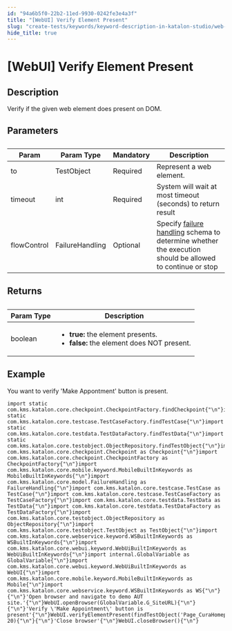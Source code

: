 ```yaml
---
id: "94a6b5f0-22b2-11ed-9930-0242fe3e4a3f"
title: "[WebUI] Verify Element Present"
slug: "create-tests/keywords/keyword-description-in-katalon-studio/web-ui-keywords/webui-verify-element-present"
hide_title: true
---
```


# <a id="id_0" class="anchor_top_offset"/><a id="ariaid-title1" class="anchor_top_offset"/>[WebUI] Verify Element Present


## <a id="id_0__id_1" class="anchor_top_offset"/>Description

              
<p xmlns="http://www.w3.org/1999/xhtml" className="p">Verify if the given web element does present on DOM.</p> 
      

## <a id="id_0__id_2" class="anchor_top_offset"/>Parameters

              
<table xmlns="http://www.w3.org/1999/xhtml" className="table anchor_top_offset" id="id_0__f9e2ed3a-d528-42ac-bfdd-7899430e4242"><caption /><thead className="thead"><tr className><th className="entry anchor_top_offset" id="id_0__f9e2ed3a-d528-42ac-bfdd-7899430e4242__entry__1">Param</th><th className="entry anchor_top_offset" id="id_0__f9e2ed3a-d528-42ac-bfdd-7899430e4242__entry__2">Param Type</th><th className="entry anchor_top_offset" id="id_0__f9e2ed3a-d528-42ac-bfdd-7899430e4242__entry__3">Mandatory</th><th className="entry anchor_top_offset" id="id_0__f9e2ed3a-d528-42ac-bfdd-7899430e4242__entry__4">Description</th></tr></thead><tbody className="tbody"><tr className><td className="entry" headers="id_0__f9e2ed3a-d528-42ac-bfdd-7899430e4242__entry__1 id_0__f9e2ed3a-d528-42ac-bfdd-7899430e4242__entry__2 id_0__f9e2ed3a-d528-42ac-bfdd-7899430e4242__entry__3 id_0__f9e2ed3a-d528-42ac-bfdd-7899430e4242__entry__4 ">to</td><td className="entry" headers="id_0__f9e2ed3a-d528-42ac-bfdd-7899430e4242__entry__1 id_0__f9e2ed3a-d528-42ac-bfdd-7899430e4242__entry__2 id_0__f9e2ed3a-d528-42ac-bfdd-7899430e4242__entry__3 id_0__f9e2ed3a-d528-42ac-bfdd-7899430e4242__entry__4 ">TestObject</td><td className="entry" headers="id_0__f9e2ed3a-d528-42ac-bfdd-7899430e4242__entry__1 id_0__f9e2ed3a-d528-42ac-bfdd-7899430e4242__entry__2 id_0__f9e2ed3a-d528-42ac-bfdd-7899430e4242__entry__3 id_0__f9e2ed3a-d528-42ac-bfdd-7899430e4242__entry__4 ">Required</td><td className="entry" headers="id_0__f9e2ed3a-d528-42ac-bfdd-7899430e4242__entry__1 id_0__f9e2ed3a-d528-42ac-bfdd-7899430e4242__entry__2 id_0__f9e2ed3a-d528-42ac-bfdd-7899430e4242__entry__3 id_0__f9e2ed3a-d528-42ac-bfdd-7899430e4242__entry__4 ">Represent a web element.</td></tr><tr className><td className="entry" headers="id_0__f9e2ed3a-d528-42ac-bfdd-7899430e4242__entry__1 id_0__f9e2ed3a-d528-42ac-bfdd-7899430e4242__entry__2 id_0__f9e2ed3a-d528-42ac-bfdd-7899430e4242__entry__3 id_0__f9e2ed3a-d528-42ac-bfdd-7899430e4242__entry__4 ">timeout</td><td className="entry" headers="id_0__f9e2ed3a-d528-42ac-bfdd-7899430e4242__entry__1 id_0__f9e2ed3a-d528-42ac-bfdd-7899430e4242__entry__2 id_0__f9e2ed3a-d528-42ac-bfdd-7899430e4242__entry__3 id_0__f9e2ed3a-d528-42ac-bfdd-7899430e4242__entry__4 ">int</td><td className="entry" headers="id_0__f9e2ed3a-d528-42ac-bfdd-7899430e4242__entry__1 id_0__f9e2ed3a-d528-42ac-bfdd-7899430e4242__entry__2 id_0__f9e2ed3a-d528-42ac-bfdd-7899430e4242__entry__3 id_0__f9e2ed3a-d528-42ac-bfdd-7899430e4242__entry__4 ">Required</td><td className="entry" headers="id_0__f9e2ed3a-d528-42ac-bfdd-7899430e4242__entry__1 id_0__f9e2ed3a-d528-42ac-bfdd-7899430e4242__entry__2 id_0__f9e2ed3a-d528-42ac-bfdd-7899430e4242__entry__3 id_0__f9e2ed3a-d528-42ac-bfdd-7899430e4242__entry__4 ">System will wait at most timeout (seconds) to return         result</td></tr><tr className><td className="entry" headers="id_0__f9e2ed3a-d528-42ac-bfdd-7899430e4242__entry__1 id_0__f9e2ed3a-d528-42ac-bfdd-7899430e4242__entry__2 id_0__f9e2ed3a-d528-42ac-bfdd-7899430e4242__entry__3 id_0__f9e2ed3a-d528-42ac-bfdd-7899430e4242__entry__4 ">flowControl</td><td className="entry" headers="id_0__f9e2ed3a-d528-42ac-bfdd-7899430e4242__entry__1 id_0__f9e2ed3a-d528-42ac-bfdd-7899430e4242__entry__2 id_0__f9e2ed3a-d528-42ac-bfdd-7899430e4242__entry__3 id_0__f9e2ed3a-d528-42ac-bfdd-7899430e4242__entry__4 ">FailureHandling</td><td className="entry" headers="id_0__f9e2ed3a-d528-42ac-bfdd-7899430e4242__entry__1 id_0__f9e2ed3a-d528-42ac-bfdd-7899430e4242__entry__2 id_0__f9e2ed3a-d528-42ac-bfdd-7899430e4242__entry__3 id_0__f9e2ed3a-d528-42ac-bfdd-7899430e4242__entry__4 ">Optional</td><td className="entry" headers="id_0__f9e2ed3a-d528-42ac-bfdd-7899430e4242__entry__1 id_0__f9e2ed3a-d528-42ac-bfdd-7899430e4242__entry__2 id_0__f9e2ed3a-d528-42ac-bfdd-7899430e4242__entry__3 id_0__f9e2ed3a-d528-42ac-bfdd-7899430e4242__entry__4 ">Specify <a className="xref" href="/maintain/configure-failure-handling-settings-in-katalon-studio">failure handling</a> schema to         determine whether the execution should be allowed to continue or         stop</td></tr></tbody></table> 
      

## <a id="id_0__id_3" class="anchor_top_offset"/>Returns

              
<table xmlns="http://www.w3.org/1999/xhtml" className="table anchor_top_offset" id="id_0__270fb70a-f3a3-40f3-be17-764cb4d11205"><caption /><thead className="thead"><tr className><th className="entry anchor_top_offset" id="id_0__270fb70a-f3a3-40f3-be17-764cb4d11205__entry__1">Param Type</th><th className="entry anchor_top_offset" id="id_0__270fb70a-f3a3-40f3-be17-764cb4d11205__entry__2">Description</th></tr></thead><tbody className="tbody"><tr className><td className="entry" headers="id_0__270fb70a-f3a3-40f3-be17-764cb4d11205__entry__1 id_0__270fb70a-f3a3-40f3-be17-764cb4d11205__entry__2 ">boolean</td><td className="entry" headers="id_0__270fb70a-f3a3-40f3-be17-764cb4d11205__entry__1 id_0__270fb70a-f3a3-40f3-be17-764cb4d11205__entry__2 ">         <ul className="ul"><li className="li">             <strong className="ph b">true:</strong> the element presents.</li><li className="li">             <strong className="ph b">false: </strong>the element does NOT present.</li></ul>       </td></tr></tbody></table> 
      

## <a id="id_0__id_4" class="anchor_top_offset"/>Example

              
<p xmlns="http://www.w3.org/1999/xhtml" className="p">You want to verify 'Make Appontment' button is present.</p> 
              
<pre xmlns="http://www.w3.org/1999/xhtml" className="pre codeblock"><code>import static com.kms.katalon.core.checkpoint.CheckpointFactory.findCheckpoint{"\n"}import static com.kms.katalon.core.testcase.TestCaseFactory.findTestCase{"\n"}import static com.kms.katalon.core.testdata.TestDataFactory.findTestData{"\n"}import static com.kms.katalon.core.testobject.ObjectRepository.findTestObject{"\n"}import com.kms.katalon.core.checkpoint.Checkpoint as Checkpoint{"\n"}import com.kms.katalon.core.checkpoint.CheckpointFactory as CheckpointFactory{"\n"}import com.kms.katalon.core.mobile.keyword.MobileBuiltInKeywords as MobileBuiltInKeywords{"\n"}import com.kms.katalon.core.model.FailureHandling as FailureHandling{"\n"}import com.kms.katalon.core.testcase.TestCase as TestCase{"\n"}import com.kms.katalon.core.testcase.TestCaseFactory as TestCaseFactory{"\n"}import com.kms.katalon.core.testdata.TestData as TestData{"\n"}import com.kms.katalon.core.testdata.TestDataFactory as TestDataFactory{"\n"}import com.kms.katalon.core.testobject.ObjectRepository as ObjectRepository{"\n"}import com.kms.katalon.core.testobject.TestObject as TestObject{"\n"}import com.kms.katalon.core.webservice.keyword.WSBuiltInKeywords as WSBuiltInKeywords{"\n"}import com.kms.katalon.core.webui.keyword.WebUiBuiltInKeywords as WebUiBuiltInKeywords{"\n"}import internal.GlobalVariable as GlobalVariable{"\n"}import com.kms.katalon.core.webui.keyword.WebUiBuiltInKeywords as WebUI{"\n"}import com.kms.katalon.core.mobile.keyword.MobileBuiltInKeywords as Mobile{"\n"}import com.kms.katalon.core.webservice.keyword.WSBuiltInKeywords as WS{"\n"}{"\n"}'Open browser and navigate to demo AUT site.'{"\n"}WebUI.openBrowser(GlobalVariable.G_SiteURL){"\n"}{"\n"}'Verify \'Make Appointment\' button is present'{"\n"}WebUI.verifyElementPresent(findTestObject('Page_CuraHomepage/btn_MakeAppointment'), 20){"\n"}{"\n"}'Close browser'{"\n"}WebUI.closeBrowser(){"\n"}</code></pre> 
            
